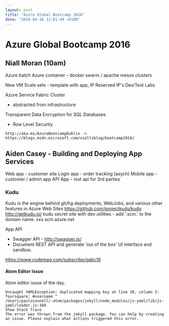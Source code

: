 ```yaml
---
layout: post
title: "Azure Global Bootcamp 2016"
date: "2016-04-16 11:01:49 +0100"
---
```


# Azure Global Bootcamp 2016

## Niall Moran (10am)

Azure batch
Azure container - docker swarm / apache mesos clusters

New
VM Scale sets - template with app, IP
Reserved IP's
Dev/Test Labs

Azure Service Fabric Cluster
- abstracted from infrastructure

Transparent Data Encryption for SQL Databases
- Row Level Security

```
http://aka.ms/AzureBootcampDublin -> https://blogs.msdn.microsoft.com/niallsblog/bootcamp2016/
```

## Aiden Casey - Building and Deploying App Services

Web app - customer site
Login app - order tracking (asych)
Mobile app - customer / admin app
API App - rest api for 3rd parties

### Kudu
Kudu is the engine behind git/hg deployments, WebJobs, and various other features in Azure Web Sites
https://github.com/projectkudu/kudu
http://getkudu.io/
kudu secret site with dev utilities - add '.scm.' to the domain name. xxx.scm.azure.net

App API
- Swagger API - http://swagger.io/
- Document REST API and generate 'out of the box' UI interface and sandbox.

https://www.codemag.com/subscribe/gabc16

#### Atom Editor Issue

Atom editor issue of the day.

```
Uncaught YAMLException: duplicated mapping key at line 38, column 3: foursquare: #username ^
/Users/pauloconnell/.atom/packages/jekyll/node_modules/js-yaml/lib/js-yaml/loader.js:168
Show Stack Trace
The error was thrown from the jekyll package. You can help by creating an issue. Please explain what actions triggered this error.
```
